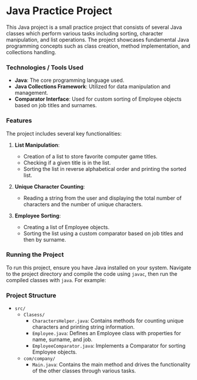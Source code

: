 # Java Practice Project

This Java project is a small practice project that consists of several Java classes which perform various tasks including sorting, character manipulation, and list operations. The project showcases fundamental Java programming concepts such as class creation, method implementation, and collections handling.

### Technologies / Tools Used

- **Java**: The core programming language used.
- **Java Collections Framework**: Utilized for data manipulation and management.
- **Comparator Interface**: Used for custom sorting of Employee objects based on job titles and surnames.

### Features

The project includes several key functionalities:

1. **List Manipulation**:
   - Creation of a list to store favorite computer game titles.
   - Checking if a given title is in the list.
   - Sorting the list in reverse alphabetical order and printing the sorted list.

2. **Unique Character Counting**:
   - Reading a string from the user and displaying the total number of characters and the number of unique characters.

3. **Employee Sorting**:
   - Creating a list of Employee objects.
   - Sorting the list using a custom comparator based on job titles and then by surname.

### Running the Project

To run this project, ensure you have Java installed on your system. Navigate to the project directory and compile the code using `javac`, then run the compiled classes with `java`. For example:

### Project Structure

- `src/`
  - `Clasess/`
    - `CharactersHelper.java`: Contains methods for counting unique characters and printing string information.
    - `Employee.java`: Defines an Employee class with properties for name, surname, and job.
    - `EmployeeComparator.java`: Implements a Comparator for sorting Employee objects.
  - `com/company/`
    - `Main.java`: Contains the main method and drives the functionality of the other classes through various tasks.

